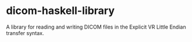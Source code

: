 # dicom-haskell-library

A library for reading and writing DICOM files in the Explicit VR Little Endian transfer syntax.

